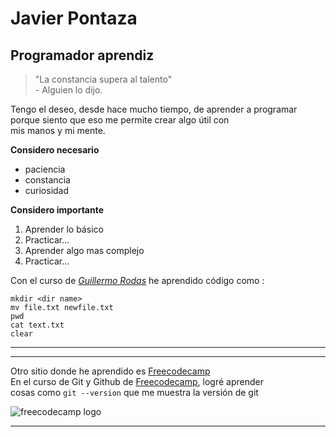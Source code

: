 # Javier Pontaza 
## Programador aprendiz

> "La constancia supera al talento"  
\- Alguien lo dijo.

Tengo el deseo, desde hace mucho tiempo, de aprender a programar  
porque siento que eso me permite crear algo útil con  
mis manos y mi mente. 

**Considero necesario**
- paciencia
- constancia
- curiosidad

**Considero importante**
1. Aprender lo básico
2. Practicar...
3. Aprender algo mas complejo  
4. Practicar...

Con el curso de [*Guillermo Rodas*](https://undefined.academy/) he aprendido código como :
~~~
mkdir <dir name>
mv file.txt newfile.txt
pwd
cat text.txt
clear
~~~

___
***

Otro sitio donde he aprendido es [Freecodecamp][fcode]  
En el curso de Git y Github de [Freecodecamp][fcode], logré aprender   
cosas como `git --version` que me muestra la versión de git  

![freecodecamp logo][img_free]


---
[fcode]:https://www.freecodecamp.org/
[img_free]:https://cdn.iconscout.com/icon/free/png-256/free-free-codecamp-3628782-3030144.png


